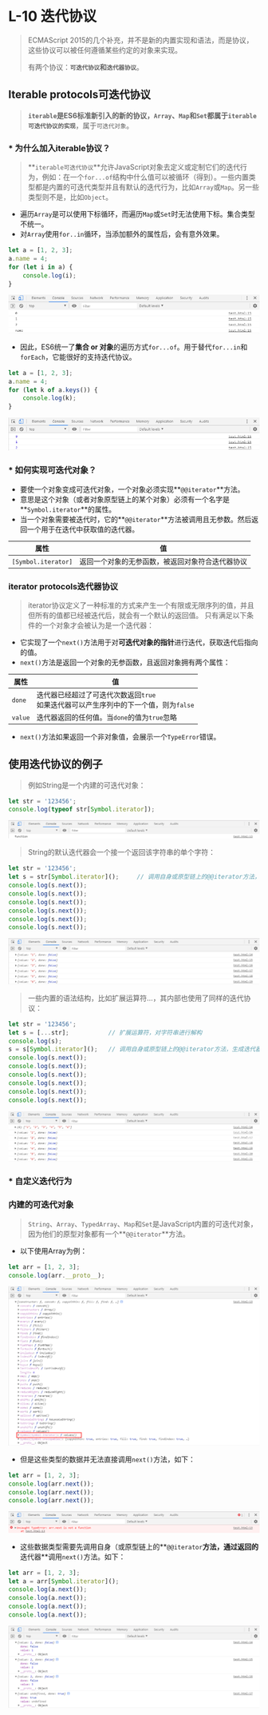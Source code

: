 # L-10 迭代协议
> ECMAScript 2015的几个补充，并不是新的内置实现和语法，而是协议，这些协议可以被任何遵循某些约定的对象来实现。
>
> 有两个协议：**`可迭代协议`**和**`迭代器协议`**。
## Iterable protocols可迭代协议
> **`iterable`**是ES6标准新引入的新的协议，`Array`、`Map`和`Set`都属于**`iterable可迭代协议的实现`**，属于`可迭代对象`。
### * 为什么加入iterable协议？
> **`iterable可迭代协议`**允许JavaScript对象去定义或定制它们的迭代行为，例如：在一个`for...of`结构中什么值可以被循环（得到）。一些内置类型都是内置的可迭代类型并且有默认的迭代行为，比如`Array`或`Map`。另一些类型则不是，比如`Object`。
* 遍历`Array`是可以使用下标循环，而遍历`Map`或`Set`时无法使用下标。集合类型不统一。
* 对`Array`使用`for..in`循环，当添加额外的属性后，会有意外效果。
```js
let a = [1, 2, 3];
a.name = 4;
for (let i in a) {
    console.log(i);
}
```
![avatar](images/iteration/1.png)
* 因此，ES6统一了**集合 or 对象**的遍历方式`for...of`。用于替代`for...in`和`forEach`，它能很好的支持迭代协议。
```js
let a = [1, 2, 3];
a.name = 4;
for (let k of a.keys()) {
    console.log(k);
}
```
![avatar](images/iteration/2.png)
### * 如何实现可迭代对象？
* 要使一个对象变成可迭代对象，一个对象必须实现**`@@iterator`**方法。
* 意思是这个对象（或者对象原型链上的某个对象）必须有一个名字是**`Symbol.iterator`**的属性。
* 当一个对象需要被迭代时，它的**`@@iterator`**方法被调用且无参数。然后返回一个用于在迭代中获取值的迭代器。

| 属性 | 值 |
| ---- | ---- |
| `[Symbol.iterator]` | 返回一个对象的无参函数，被返回对象符合迭代器协议 |
### iterator protocols迭代器协议
> iterator协议定义了一种标准的方式来产生一个有限或无限序列的值，并且但所有的值都已经被迭代后，就会有一个默认的返回值。
> 只有满足以下条件的一个对象才会被认为是一个迭代器：
* 它实现了一个`next()`方法用于对**可迭代对象的指针**进行迭代，获取迭代后指向的值。
* `next()`方法是返回一个对象的无参函数，且返回对象拥有两个属性：

| 属性 | 值 |
| ---- | ---- |
| `done` | 迭代器已经超过了可迭代次数返回`true`<br>如果迭代器可以产生序列中的下一个值，则为`false` |
| `value` | 迭代器返回的任何值。当`done`的值为`true`忽略 |
* `next()`方法如果返回一个非对象值，会展示一个`TypeError`错误。
## 使用迭代协议的例子
> 例如String是一个内建的可迭代对象：
```js
let str = '123456';
console.log(typeof str[Symbol.iterator]);
```
![avatar](images/iteration/6.png)
> String的默认迭代器会一个接一个返回该字符串的单个字符：
```js
let str = '123456';
let s = str[Symbol.iterator]();     // 调用自身或原型链上的@@iterator方法，生成迭代器
console.log(s.next());
console.log(s.next());
console.log(s.next());
console.log(s.next());
console.log(s.next());
console.log(s.next());
```
![avatar](images/iteration/7.png)
> 一些内置的语法结构，比如扩展运算符...，其内部也使用了同样的迭代协议：
```js
let str = '123456';
let s = [...str];           // 扩展运算符，对字符串进行解构
console.log(s);
s = s[Symbol.iterator]();   // 调用自身或原型链上的@@iterator方法，生成迭代器
console.log(s.next());
console.log(s.next());
console.log(s.next());
console.log(s.next());
console.log(s.next());
console.log(s.next());
```
![avatar](images/iteration/8.png)
### * 自定义迭代行为
### 内建的可迭代对象
> `String`、`Array`、`TypedArray`、`Map`和`Set`是JavaScript内置的可迭代对象，因为他们的原型对象都有一个**`@@iterator`**方法。
* 以下使用Array为例：
```js
let arr = [1, 2, 3];
console.log(arr.__proto__);
```
![avatar](images/iteration/3.png)
* 但是这些类型的数据并无法直接调用`next()`方法，如下：
```js
let arr = [1, 2, 3];
console.log(arr.next());
console.log(arr.next());
console.log(arr.next());
```
![avatar](images/iteration/4.png)
* 这些数据类型需要先调用自身（或原型链上的**`@@iterator`**方法，通过返回的**迭代器**调用`next()`方法。如下：
```js
let arr = [1, 2, 3];
let a = arr[Symbol.iterator]();
console.log(a.next());
console.log(a.next());
console.log(a.next());
console.log(a.next());
```
![avatar](images/iteration/5.png)